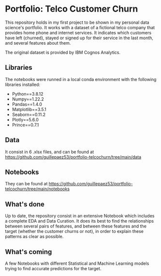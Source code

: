 # Portfolio: Telco Customer Churn

This repository holds in my first project to be shown in my personal data science's portfolio. It works with a dataset of a fictional telco company that provides home phone and internet services. It indicates which customers have left (churned), stayed or signed up for their service in the last month, and several features about them.

The original dataset is provided by IBM Cognos Analytics.

## Libraries

The notebooks were runned in a local conda environment with the following libraries installed:
- Python==3.8.12
- Numpy==1.22.2
- Pandas==1.4.0
- Matplotlib==3.5.1
- Seaborn==0.11.2
- Plotly==5.6.0
- Prince==0.7.1

## Data

It consist in 6 .xlsx files, and can be found at https://github.com/guillepaez53/portfolio-telcochurn/tree/main/data

## Notebooks

They can be found at https://github.com/guillepaez53/portfolio-telcochurn/tree/main/notebooks

## What's done

Up to date, the repository consist in an extensive Notebook which includes a complete EDA and Data Curation. It does its best to find the relationships between several pairs of features, and between these features and the target (whether the customer churns or not), in order to explain these patterns as clear as possible.

## What's coming

A few Notebooks with different Statistical and Machine Learning models trying to find accurate predictions for the target.
